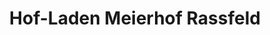 ---
title: "Hof-Laden Meierhof Rassfeld"
url: /guetersloh/hof-laden-meierhof-rassfeld/
shop: Lebensmittel
---